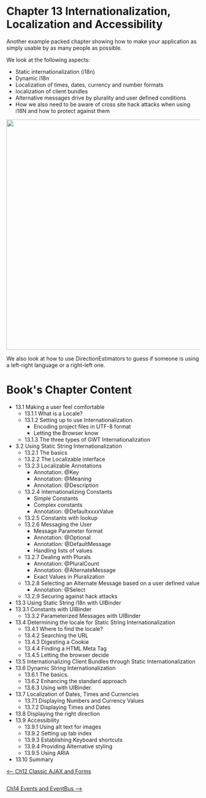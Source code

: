 # Chapter 13 Internationalization, Localization and Accessibility #

Another example packed chapter showing how to make your application as simply usable by as many people as possible.





We look at the following aspects:

  * Static internationalization (i18n)
  * Dynamic i18n
  * Localization of times, dates, currency and number formats
  * localization of client bundles
  * Alternative messages drive by plurality and user defined conditions
  * How we also need to be aware of cross site hack attacks when using i18N and how to protect against them

<img src='https://gwtinaction2.googlecode.com/svn/wiki/images/Chapter%2013%20i18N.png' width='600px' />

We also look at how to use DirectionEstimators to guess if someone is using a left-right language or a right-left one.

# Book's Chapter Content #
  * 13.1	Making a user feel comfortable
    * 13.1.1	What is a Locale?
    * 13.1.2	Setting up to use Internationalization.
      * Encoding project files in UTF-8 format
      * Letting the Browser know
    * 13.1.3	The three types of GWT Internationalization
  * 3.2	Using Static String Internationalization
    * 13.2.1	The basics
    * 13.2.2	The Localizable interface
    * 13.2.3	Localizable Annotations
      * Annotation: @Key
      * Annotation: @Meaning
      * Annotation: @Description
    * 13.2.4	Internationalizing Constants
      * Simple Constants
      * Complex constants
      * Annotation: @DefaultxxxxValue
    * 13.2.5	Constants with lookup
    * 13.2.6	Messaging the User
      * Message Parameter format
      * Annotation: @Optional
      * AnnotatIon: @DefaultMessage
      * Handling lists of values
    * 13.2.7	Dealing with Plurals
      * Annotation: @PluralCount
      * Annotation: @AlternateMessage
      * Exact Values in Pluralization
    * 13.2.8	Selecting an Alternate Message based on a user defined value
      * Annotation: @Select
    * 13.2.9	Securing against hack attacks
  * 13.3	Using Static String i18n with UIBinder
  * 13.3.1	Constants with UIBinder
    * 13.3.2	Parameterized Messages with UIBinder
  * 13.4	Determining the locale for Static String Internationalization
    * 13.4.1	Where to find the locale?
    * 13.4.2	Searching the URL
    * 13.4.3	Digesting a Cookie
    * 13.4.4	Finding a HTML Meta Tag
    * 13.4.5	Letting the browser decide
  * 13.5	Internationalizing Client Bundles through Static Internationalization
  * 13.6	Dynamic String Internationalization
    * 13.6.1	The basics.
    * 13.6.2	Enhancing the standard approach
    * 13.6.3	Using with UIBinder.
  * 13.7	Localization of Dates, Times and Currencies
    * 13.7.1	Displaying Numbers and Currency Values
    * 13.7.2	Displaying Times and Dates
  * 13.8	Displaying the right direction
  * 13.9	Accessibility
    * 13.9.1	Using alt text for images
    * 13.9.2	Setting up tab index
    * 13.9.3	Establishing Keyboard shortcuts
    * 13.9.4	Providing Alternative styling
    * 13.9.5	Using ARIA
  * 13.10	Summary


[<-- Ch12 Classic AJAX and Forms](ClassicAjax.md)<pre></pre>[Ch14 Events and EventBus -->](EventBus.md)